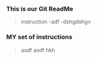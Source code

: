 ### This is our Git ReadMe


> instruction
> -adf
-dshgdshgv

### MY set of instructions

> asdf
>asdf
>hkh

